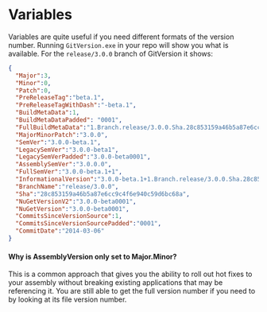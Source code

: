 # Variables
Variables are quite useful if you need different formats of the version number. Running `GitVersion.exe` in your repo will show you what is available.
For the `release/3.0.0` branch of GitVersion it shows:

```json
{
  "Major":3,
  "Minor":0,
  "Patch":0,
  "PreReleaseTag":"beta.1",
  "PreReleaseTagWithDash":"-beta.1",
  "BuildMetaData":1,
  "BuildMetaDataPadded": "0001",
  "FullBuildMetaData":"1.Branch.release/3.0.0.Sha.28c853159a46b5a87e6cc9c4f6e940c59d6bc68a",
  "MajorMinorPatch":"3.0.0",
  "SemVer":"3.0.0-beta.1",
  "LegacySemVer":"3.0.0-beta1",
  "LegacySemVerPadded":"3.0.0-beta0001",
  "AssemblySemVer":"3.0.0.0",
  "FullSemVer":"3.0.0-beta.1+1",
  "InformationalVersion":"3.0.0-beta.1+1.Branch.release/3.0.0.Sha.28c853159a46b5a87e6cc9c4f6e940c59d6bc68a",
  "BranchName":"release/3.0.0",
  "Sha":"28c853159a46b5a87e6cc9c4f6e940c59d6bc68a",
  "NuGetVersionV2":"3.0.0-beta0001",
  "NuGetVersion":"3.0.0-beta0001",
  "CommitsSinceVersionSource":1,
  "CommitsSinceVersionSourcePadded":"0001",
  "CommitDate":"2014-03-06"
}
```


#### Why is AssemblyVersion only set to Major.Minor?

This is a common approach that gives you the ability to roll out hot fixes to your assembly without breaking existing applications that may be referencing it. You are still able to get the full version number if you need to by looking at its file version number.

